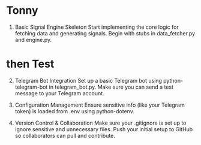 # Tonny 
1. Basic Signal Engine Skeleton
Start implementing the core logic for fetching data and generating signals.
Begin with stubs in data_fetcher.py and engine.py. 
# then Test

2. Telegram Bot Integration
Set up a basic Telegram bot using python-telegram-bot in telegram_bot.py.
Make sure you can send a test message to your Telegram account.

3. Configuration Management
Ensure sensitive info (like your Telegram token) is loaded from .env using python-dotenv.

4. Version Control & Collaboration
Make sure your .gitignore is set up to ignore sensitive and unnecessary files.
Push your initial setup to GitHub so collaborators can pull and contribute.